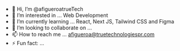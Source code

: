 - 👋 Hi, I’m @afigueroatrueTech
- 👀 I’m interested in ... Web Development
- 🌱 I’m currently learning ... React, Next JS, Tailwind CSS and Figma
- 💞️ I’m looking to collaborate on ... 
- 📫 How to reach me ... afigueroa@truetechnologiespr.com
- ⚡ Fun fact: ...

<!---
afigueroatrueTech/afigueroatrueTech is a ✨ special ✨ repository because its `README.md` (this file) appears on your GitHub profile.
You can click the Preview link to take a look at your changes.
--->
